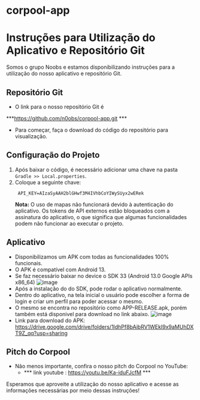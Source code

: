 # corpool-app
# Instruções para Utilização do Aplicativo e Repositório Git

Somos o grupo Noobs e estamos disponibilizando instruções para a utilização do nosso aplicativo e repositório Git.

## Repositório Git
- O link para o nosso repositório Git é 

***https://github.com/n0obs/corpool-app.git ***

- Para começar, faça o download do código do repositório para visualização.

## Configuração do Projeto
1. Após baixar o código, é necessário adicionar uma chave na pasta `Gradle >> Local.properties`.
2. Coloque a seguinte chave:
   ```
    API_KEY=AIzaSyAAH2blGHwf3M4IVhbCoYIWySUyx2wERek
   ```
   **Nota:** O uso de mapas não funcionará devido à autenticação do aplicativo. Os tokens de API externos estão bloqueados com a assinatura do aplicativo, o que significa que algumas funcionalidades podem não funcionar ao executar o projeto.

## Aplicativo
- Disponibilizamos um APK com todas as funcionalidades 100% funcionais.
- O APK é compatível com Android 13.
- Se faz necessário baixar no device o SDK 33 (Android 13.0 Google APIs x86_64) ![image](https://github.com/n0obs/corpool-app/assets/93411725/b73cfced-21bc-4414-b713-3f98e51f5b8e)
- Após a instalação do do SDK, pode rodar o aplicativo normalmente.
- Dentro do aplicativo, na tela inicial o usuário pode escolher a forma de login e criar um perfil para poder acessar o mesmo.   
- O mesmo se encontra no repositório como APP-RELEASE.apk, porém também está disponivel para download no link abaixo. ![image](https://github.com/n0obs/corpool-app/assets/93411725/63a17c92-7e06-4da3-b549-7b89eff4c4a5)
- Link para download do APK: https://drive.google.com/drive/folders/1ldhPf8bAibRV1WEkI9x9aMUhDXT9Z_qq?usp=sharing

## Pitch do Corpool
- Não menos importante, confira o nosso pitch do Corpool no YouTube:
  - *** link youtube : https://youtu.be/Ka-iduFJcfM ***

Esperamos que aproveite a utilização do nosso aplicativo e acesse as informações necessárias por meio dessas instruções!
